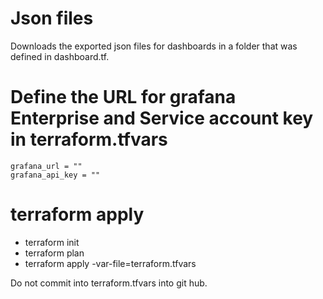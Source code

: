#  Json files
Downloads the exported json files for dashboards in a folder that was defined in dashboard.tf.

# Define the URL for grafana Enterprise and Service account key in terraform.tfvars
```
grafana_url = ""
grafana_api_key = ""
```

# terraform apply
- terraform init
- terraform plan
- terraform apply -var-file=terraform.tfvars


Do not commit into terraform.tfvars into git hub.

